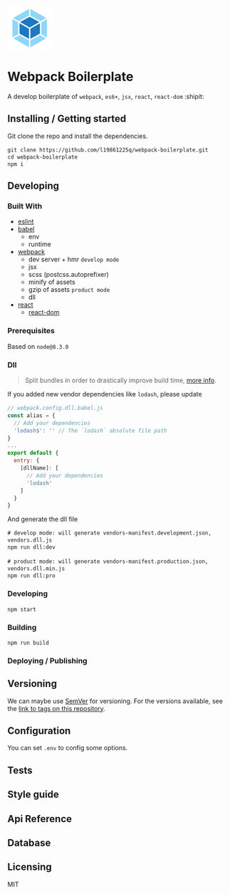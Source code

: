 <img src="./logo.svg" width="100" />

# Webpack Boilerplate

A develop boilerplate of `webpack`, `es6+`, `jsx`, `react`, `react-dom` :shipit:

## Installing / Getting started

Git clone the repo and install the dependencies.

```shell
git clone https://github.com/l19861225q/webpack-boilerplate.git
cd webpack-boilerplate
npm i
```

## Developing

### Built With
- [eslint](https://eslint.org)
- [babel](https://babeljs.io)
  - env
  - runtime
- [webpack](https://webpack.js.org)
  - dev server + hmr `develop mode`
  - jsx
  - scss (postcss.autoprefixer)
  - minify of assets
  - gzip of assets `product mode`
  - dll
- [react](https://reactjs.org)
  - [react-dom](https://reactjs.org/docs/react-dom.html)

### Prerequisites
Based on `node@8.3.0`

### Dll
> Split bundles in order to drastically improve build time, [more info](https://webpack.js.org/plugins/dll-plugin).

If you added new vendor dependencies like `lodash`, please update
```javascript
// webpack.config.dll.babel.js
const alias = {
  // Add your dependencies
  'lodash$': '' // The `lodash` absolute file path
}
...
export default {
  entry: {
    [dllName]: [
      // Add your dependencies
      'lodash'
    ]
  }
}
```

And generate the dll file

```shell
# develop mode: will generate vendors-manifest.development.json, vendors.dll.js
npm run dll:dev

# product mode: will generate vendors-manifest.production.json, vendors.dll.min.js
npm run dll:pro
```

### Developing

```shell
npm start
```

### Building

```shell
npm run build
```

### Deploying / Publishing

## Versioning

We can maybe use [SemVer](http://semver.org) for versioning. For the versions available, see the [link to tags on this repository](https://github.com/l19861225q/webpack-boilerplate/tags).

## Configuration

You can set `.env` to config some options.

## Tests

## Style guide

## Api Reference

## Database

## Licensing

MIT
